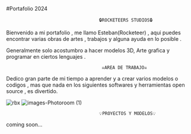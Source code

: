 #Portafolio 2024 


                                       🔒ROCKETEERS STUDIOS🔒
Bienvenido a mi portafolio , me llamo Esteban(Rocketeer) , aqui puedes encontrar  varias obras de artes , trabajos 
                                   y alguna ayuda en lo posible .


Generalmente solo acostumbro a hacer modelos 3D, Arte grafica y programar en ciertos  lenguajes .

                                        ☠︎AREA DE TRABAJO☠︎

Dedico gran parte de mi tiempo a aprender y a crear varios modelos o codigos , mas que nada en los siguientes 
softwares y herramientas open source , es divertido.
      
 ![rbx](https://github.com/EstebanIbz/Portafolio-2024/assets/69483001/cf5d1105-c371-4ff6-bb69-c816a664b00d) ![images-Photoroom (1)](https://github.com/EstebanIbz/Portafolio-2024/assets/69483001/f63f33bc-56de-4eca-a8ba-7de8bf234ea0)

                                       💡PROYECTOS Y MODELOS💡
coming soon...
